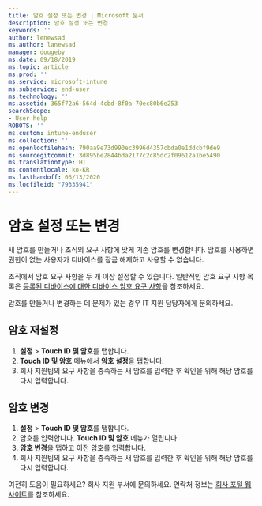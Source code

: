 ```yaml
---
title: 암호 설정 또는 변경 | Microsoft 문서
description: 암호 설정 또는 변경
keywords: ''
author: lenewsad
ms.author: lanewsad
manager: dougeby
ms.date: 09/18/2019
ms.topic: article
ms.prod: ''
ms.service: microsoft-intune
ms.subservice: end-user
ms.technology: ''
ms.assetid: 365f72a6-564d-4cbd-8f0a-70ec80b6e253
searchScope:
- User help
ROBOTS: ''
ms.custom: intune-enduser
ms.collection: ''
ms.openlocfilehash: 790aa9e73d990ec3996d4357cbda0e1ddcbf9de9
ms.sourcegitcommit: 3d895be2844bda2177c2c85dc2f09612a1be5490
ms.translationtype: HT
ms.contentlocale: ko-KR
ms.lasthandoff: 03/13/2020
ms.locfileid: "79335941"
---
```

# <a name="set-or-change-your-passcode"></a>암호 설정 또는 변경

새 암호를 만들거나 조직의 요구 사항에 맞게 기존 암호를 변경합니다. 암호를 사용하면 권한이 없는 사용자가 디바이스를 잠금 해제하고 사용할 수 없습니다. 

조직에서 암호 요구 사항을 두 개 이상 설정할 수 있습니다. 일반적인 암호 요구 사항 목록은 [등록된 디바이스에 대한 디바이스 암호 요구 사항](password-does-not-meet-it-administrator-requirements.md)을 참조하세요.  

암호를 만들거나 변경하는 데 문제가 있는 경우 IT 지원 담당자에게 문의하세요.  


## <a name="set-your-passcode"></a>암호 재설정

1. **설정** > **Touch ID 및 암호**를 탭합니다.
2. **Touch ID 및 암호** 메뉴에서 **암호 설정**을 탭합니다.
3. 회사 지원팀의 요구 사항을 충족하는 새 암호를 입력한 후 확인을 위해 해당 암호를 다시 입력합니다.

## <a name="change-your-passcode"></a>암호 변경

1. **설정** > **Touch ID 및 암호**를 탭합니다.
2. 암호를 입력합니다. **Touch ID 및 암호** 메뉴가 열립니다.
2. **암호 변경**을 탭하고 이전 암호를 입력합니다.
3. 회사 지원팀의 요구 사항을 충족하는 새 암호를 입력한 후 확인을 위해 해당 암호를 다시 입력합니다.

여전히 도움이 필요하세요? 회사 지원 부서에 문의하세요. 연락처 정보는 [회사 포털 웹 사이트](https://go.microsoft.com/fwlink/?linkid=2010980)를 참조하세요.
